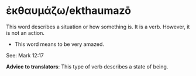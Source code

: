 # ἐκθαυμάζω/ekthaumazō
This word describes a situation or how something is. It is a verb. However, it is not an action.
* This word means to be very amazed.

See: Mark 12:17

**Advice to translators**: This type of verb describes a state of being.
